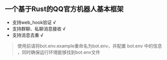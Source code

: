 ## 一个基于Rust的QQ官方机器人基本框架
- 支持web_hook验证 √
- 支持群聊、私聊消息接收 √
- 支持消息去重 √
> 使用前请将bot.env.example重命名为bot.env，并配置 bot.env 中的信息 ，同时确保运行环境能够找到bot.env文件
